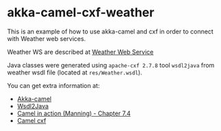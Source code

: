 akka-camel-cxf-weather
======================

This is an example of how to use akka-camel and cxf in order to connect with Weather web services.

Weather WS are described at [Weather Web Service](http://wsf.cdyne.com/WeatherWS/Weather.asmx)

Java classes were generated using `apache-cxf 2.7.8` tool `wsdl2java` from weather wsdl file (located at `res/Weather.wsdl`).

You can get extra information at:
* [Akka-camel](http://doc.akka.io/docs/akka/2.2.3/scala/camel.html)
* [Wsdl2Java](http://cxf.apache.org/docs/wsdl-to-java.html)
* [Camel in action (Manning) - Chapter 7.4](http://www.manning.com/ibsen/)
* [Camel cxf](http://camel.apache.org/cxf.html)

